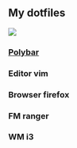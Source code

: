## My dotfiles 

![](system.phg)

### [Polybar](https://github.com/adi1090x/polybar-themes)
### Editor vim
### Browser firefox
### FM ranger
### WM i3

